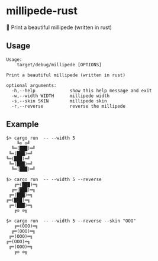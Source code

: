 # millipede-rust
:bug: Print a beautiful millipede (written in rust)

## Usage

```console
Usage:
    target/debug/millipede [OPTIONS]

Print a beautiful millipede (written in rust)

optional arguments:
  -h,--help             show this help message and exit
  -w,--width WIDTH      millipede width
  -s,--skin SKIN        millipede skin
  -r,--reverse          reverse the millipede
```

## Example

```console
$> cargo run  -- --width 5
    ╚⊙ ⊙╝
  ╚═(███)═╝
 ╚═(███)═╝
╚═(███)═╝
 ╚═(███)═╝
  ╚═(███)═╝

$> cargo run  -- --width 5 --reverse
   ╔═(███)═╗
  ╔═(███)═╗
 ╔═(███)═╗
╔═(███)═╗
 ╔═(███)═╗
   ╔⊙ ⊙╗

$> cargo run  -- --width 5 --reverse --skin "OOO"
   ╔═(OOO)═╗
  ╔═(OOO)═╗
 ╔═(OOO)═╗
╔═(OOO)═╗
 ╔═(OOO)═╗
   ╔⊙ ⊙╗
```
